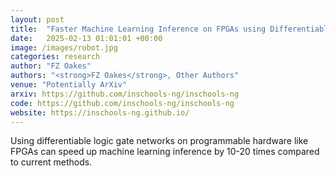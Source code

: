 ```yaml
---
layout: post
title:  "Faster Machine Learning Inference on FPGAs using Differentiable Logic Networks"
date:   2025-02-13 01:01:01 +00:00
image: /images/robot.jpg
categories: research
author: "FZ Oakes"
authors: "<strong>FZ Oakes</strong>, Other Authors"
venue: "Potentially ArXiv"
arxiv: https://github.com/inschools-ng/inschools-ng
code: https://github.com/inschools-ng/inschools-ng
website: https://inschools-ng.github.io/
---
```

Using differentiable logic gate networks on programmable hardware like FPGAs can speed up machine learning inference by 10-20 times compared to current methods.